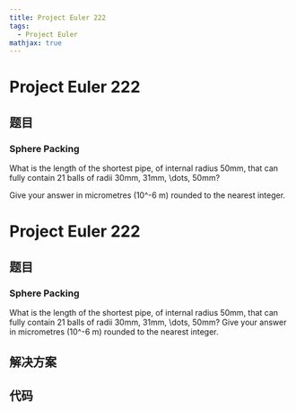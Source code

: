 ```yaml
---
title: Project Euler 222
tags:
  - Project Euler
mathjax: true
---
```

<escape><!-- more --></escape>
    
# Project Euler 222
## 题目
### Sphere Packing

What is the length of the shortest pipe, of internal radius 50mm, that can fully contain 21 balls of radii 30mm, 31mm, \dots, 50mm?

Give your answer in micrometres (10^-6 m) rounded to the nearest integer.


# Project Euler 222
## 题目
### Sphere Packing

What is the length of the shortest pipe, of internal radius 50mm, that can fully contain 21 balls of radii 30mm, 31mm, \dots, 50mm?
Give your answer in micrometres (10^-6 m) rounded to the nearest integer.


## 解决方案


## 代码


